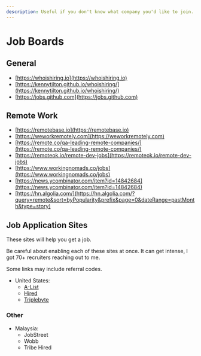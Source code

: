 ```yaml
---
description: Useful if you don't know what company you'd like to join.
---
```


# Job Boards

## General

* [https://whoishiring.io](https://whoishiring.io)
* [https://kennytilton.github.io/whoishiring/](https://kennytilton.github.io/whoishiring/)
* [https://jobs.github.com](https://jobs.github.com)

## Remote Work

* [https://remotebase.io](https://remotebase.io)
* [https://weworkremotely.com](https://weworkremotely.com)
* [https://remote.co/qa-leading-remote-companies/](https://remote.co/qa-leading-remote-companies/)
* [https://remoteok.io/remote-dev-jobs](https://remoteok.io/remote-dev-jobs)
* [https://www.workingnomads.co/jobs](https://www.workingnomads.co/jobs)
* [https://news.ycombinator.com/item?id=14842684](https://news.ycombinator.com/item?id=14842684)
* [https://hn.algolia.com/](https://hn.algolia.com/?query=remote&sort=byPopularity&prefix&page=0&dateRange=pastMonth&type=story)

## Job Application Sites

These sites will help you get a job.

Be careful about enabling each of these sites at once. It can get intense, I got 70+ recruiters reaching out to me.

Some links may include referral codes.

* United States:
  * [A-List](https://alist.co/)
  * [Hired](https://hired.com/x/1ffao)
  * [Triplebyte](https://triplebyte.com/iv/Sl7BZEg)

### Other

* Malaysia:
  * JobStreet
  * Wobb
  * Tribe Hired

